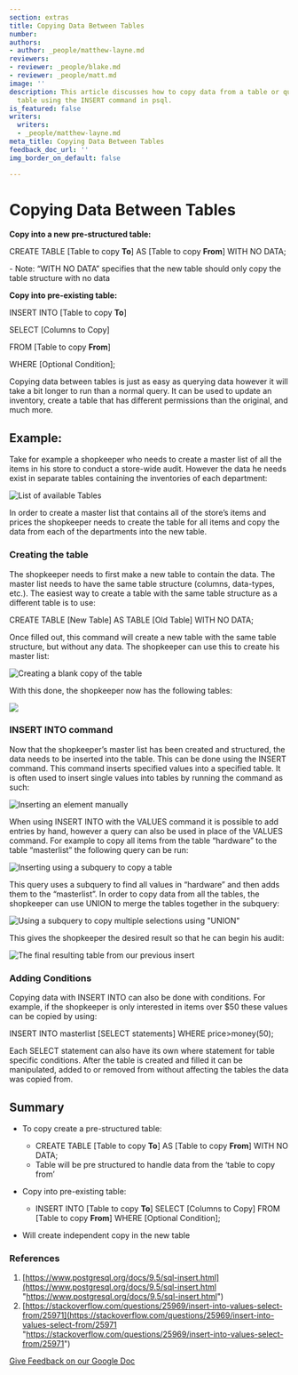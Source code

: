 ```yaml
---
section: extras
title: Copying Data Between Tables
number: 
authors:
- author: _people/matthew-layne.md
reviewers:
- reviewer: _people/blake.md
- reviewer: _people/matt.md
image: ''
description: This article discusses how to copy data from a table or query into another
  table using the INSERT command in psql.
is_featured: false
writers:
  writers:
  - _people/matthew-layne.md
meta_title: Copying Data Between Tables
feedback_doc_url: ''
img_border_on_default: false

---
```

# **Copying Data Between Tables**

**Copy into a new pre-structured table:**

CREATE TABLE \[Table to copy **To**\] AS \[Table to copy **From**\] WITH NO DATA;

\- Note: “WITH NO DATA” specifies that the new table should only copy the table structure with no data

**Copy into pre-existing table:**

INSERT INTO \[Table to copy **To**\]

SELECT \[Columns to Copy\]

FROM \[Table to copy **From**\]

WHERE \[Optional Condition\];

Copying data between tables is just as easy as querying data however it will take a bit longer to run than a normal query. It can be used to update an inventory, create a table that has different permissions than the original, and much more.

## Example:

Take for example a shopkeeper who needs to create a master list of all the items in his store to conduct a store-wide audit. However the data he needs exist in separate tables containing the inventories of each department:

![List of available Tables](/assets/images/learn-sql/extras/copying_data_between_tables/copyingBetweenTables_1.png)

In order to create a master list that contains all of the store’s items and prices the shopkeeper needs to create the table for all items and copy the data from each of the departments into the new table.

### Creating the table

The shopkeeper needs to first make a new table to contain the data. The master list needs to have the same table structure (columns, data-types, etc.). The easiest way to create a table with the same table structure as a different table is to use:

CREATE TABLE \[New Table\] AS TABLE \[Old Table\] WITH NO DATA;

Once filled out, this command will create a new table with the same table structure, but without any data. The shopkeeper can use this to create his master list:

![Creating a blank copy of the table](/assets/images/learn-sql/extras/copying_data_between_tables/copyingBetweenTables_2.png)

With this done, the shopkeeper now has the following tables:

![](/assets/images/learn-sql/extras/copying_data_between_tables/copyingBetweenTables_3.png)

### INSERT INTO command

Now that the shopkeeper’s master list has been created and structured, the data needs to be inserted into the table. This can be done using the INSERT command. This command inserts specified values into a specified table. It is often used to insert single values into tables by running the command as such:

![Inserting an element manually](/assets/images/learn-sql/extras/copying_data_between_tables/copyingBetweenTables_4.png)

When using INSERT INTO with the VALUES command it is possible to add entries by hand, however a query can also be used in place of the VALUES command. For example to copy all items from the table “hardware” to the table “masterlist” the following query can be run:

![Inserting using a subquery to copy a table](/assets/images/learn-sql/extras/copying_data_between_tables/copyingBetweenTables_5.png)

This query uses a subquery to find all values in “hardware” and then adds them to the “masterlist”. In order to copy data from all the tables, the shopkeeper can use UNION to merge the tables together in the subquery:

![Using a subquery to copy multiple selections using "UNION"](/assets/images/learn-sql/extras/copying_data_between_tables/copyingBetweenTables_6.png)

This gives the shopkeeper the desired result so that he can begin his audit:

![The final resulting table from our previous insert](/assets/images/learn-sql/extras/copying_data_between_tables/copyingBetweenTables_7.png)

### Adding Conditions

Copying data with INSERT INTO can also be done with conditions. For example, if the shopkeeper is only interested in items over $50 these values can be copied by using:

INSERT INTO masterlist \[SELECT statements\] WHERE price>money(50);

Each SELECT statement can also have its own where statement for table specific conditions. After the table is created and filled it can be manipulated, added to or removed from without affecting the tables the data was copied from.

## Summary

* To copy create a pre-structured table:
  * CREATE TABLE \[Table to copy **To**\] AS \[Table to copy **From**\] WITH NO DATA;
  * Table will be pre structured to handle data from the ‘table to copy from’
* Copy into pre-existing table:
  * INSERT INTO \[Table to copy **To**\]
    SELECT \[Columns to Copy\]
    FROM \[Table to copy **From**\]
    WHERE \[Optional Condition\];

* Will create independent copy in the new table

### References

1. [https://www.postgresql.org/docs/9.5/sql-insert.html](https://www.postgresql.org/docs/9.5/sql-insert.html "https://www.postgresql.org/docs/9.5/sql-insert.html")
2. [https://stackoverflow.com/questions/25969/insert-into-values-select-from/25971](https://stackoverflow.com/questions/25969/insert-into-values-select-from/25971 "https://stackoverflow.com/questions/25969/insert-into-values-select-from/25971")

[Give Feedback on our Google Doc](https://docs.google.com/document/d/13CikUhX31sfe_ouqeKRCZPr14TIxi45wzQksXs9yaJE/edit?usp=sharing "Link to Google Doc")